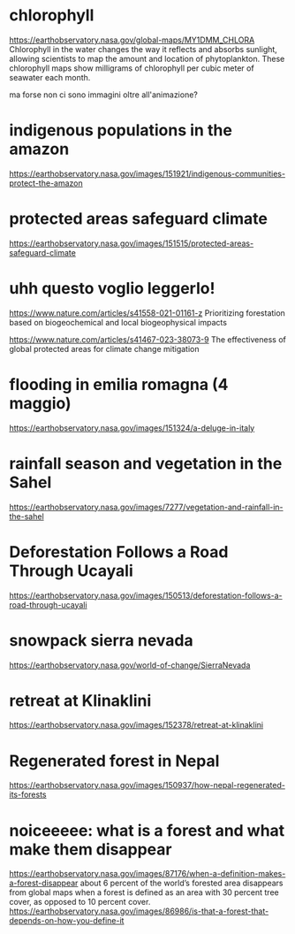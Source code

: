 # chlorophyll
https://earthobservatory.nasa.gov/global-maps/MY1DMM_CHLORA 
Chlorophyll in the water changes the way it reflects and absorbs sunlight, allowing scientists to map the amount and location of phytoplankton.
These chlorophyll maps show milligrams of chlorophyll per cubic meter of seawater each month. 

ma forse non ci sono immagini oltre all'animazione?

# indigenous populations in the amazon
https://earthobservatory.nasa.gov/images/151921/indigenous-communities-protect-the-amazon

# protected areas safeguard climate
https://earthobservatory.nasa.gov/images/151515/protected-areas-safeguard-climate

# uhh questo voglio leggerlo!
https://www.nature.com/articles/s41558-021-01161-z 
Prioritizing forestation based on biogeochemical and local biogeophysical impacts

https://www.nature.com/articles/s41467-023-38073-9
The effectiveness of global protected areas for climate change mitigation

# flooding in emilia romagna (4 maggio)
https://earthobservatory.nasa.gov/images/151324/a-deluge-in-italy

# rainfall season and vegetation in the Sahel
https://earthobservatory.nasa.gov/images/7277/vegetation-and-rainfall-in-the-sahel 

# Deforestation Follows a Road Through Ucayali
https://earthobservatory.nasa.gov/images/150513/deforestation-follows-a-road-through-ucayali 

# snowpack sierra nevada
https://earthobservatory.nasa.gov/world-of-change/SierraNevada

# retreat at Klinaklini
https://earthobservatory.nasa.gov/images/152378/retreat-at-klinaklini

# Regenerated forest in Nepal
https://earthobservatory.nasa.gov/images/150937/how-nepal-regenerated-its-forests


# noiceeeee: what is a forest and what make them disappear
https://earthobservatory.nasa.gov/images/87176/when-a-definition-makes-a-forest-disappear
about 6 percent of the world’s forested area disappears from global maps when a forest is defined as an area with 30 percent tree cover, as opposed to 10 percent cover. 
https://earthobservatory.nasa.gov/images/86986/is-that-a-forest-that-depends-on-how-you-define-it
